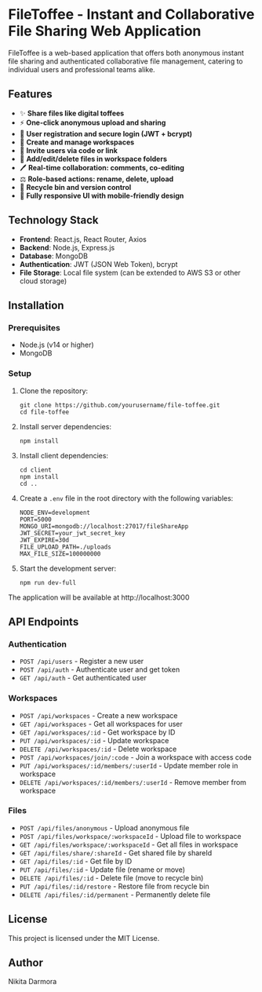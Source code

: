# FileToffee - Instant and Collaborative File Sharing Web Application

FileToffee is a web-based application that offers both anonymous instant file sharing and authenticated collaborative file management, catering to individual users and professional teams alike.

## Features

- ✨ **Share files like digital toffees**
- ⚡ **One-click anonymous upload and sharing**
- 🔐 **User registration and secure login (JWT + bcrypt)**
- 📂 **Create and manage workspaces**
- 🔗 **Invite users via code or link**
- 📅 **Add/edit/delete files in workspace folders**
- 🖊️ **Real-time collaboration: comments, co-editing**
- ⚖️ **Role-based actions: rename, delete, upload**
- 📁 **Recycle bin and version control**
- 📱 **Fully responsive UI with mobile-friendly design**

## Technology Stack

- **Frontend**: React.js, React Router, Axios
- **Backend**: Node.js, Express.js
- **Database**: MongoDB
- **Authentication**: JWT (JSON Web Token), bcrypt
- **File Storage**: Local file system (can be extended to AWS S3 or other cloud storage)

## Installation

### Prerequisites

- Node.js (v14 or higher)
- MongoDB

### Setup

1. Clone the repository:
   ```
   git clone https://github.com/yourusername/file-toffee.git
   cd file-toffee
   ```

2. Install server dependencies:
   ```
   npm install
   ```

3. Install client dependencies:
   ```
   cd client
   npm install
   cd ..
   ```

4. Create a `.env` file in the root directory with the following variables:
   ```
   NODE_ENV=development
   PORT=5000
   MONGO_URI=mongodb://localhost:27017/fileShareApp
   JWT_SECRET=your_jwt_secret_key
   JWT_EXPIRE=30d
   FILE_UPLOAD_PATH=./uploads
   MAX_FILE_SIZE=100000000
   ```

5. Start the development server:
   ```
   npm run dev-full
   ```

The application will be available at http://localhost:3000

## API Endpoints

### Authentication

- `POST /api/users` - Register a new user
- `POST /api/auth` - Authenticate user and get token
- `GET /api/auth` - Get authenticated user

### Workspaces

- `POST /api/workspaces` - Create a new workspace
- `GET /api/workspaces` - Get all workspaces for user
- `GET /api/workspaces/:id` - Get workspace by ID
- `PUT /api/workspaces/:id` - Update workspace
- `DELETE /api/workspaces/:id` - Delete workspace
- `POST /api/workspaces/join/:code` - Join a workspace with access code
- `PUT /api/workspaces/:id/members/:userId` - Update member role in workspace
- `DELETE /api/workspaces/:id/members/:userId` - Remove member from workspace

### Files

- `POST /api/files/anonymous` - Upload anonymous file
- `POST /api/files/workspace/:workspaceId` - Upload file to workspace
- `GET /api/files/workspace/:workspaceId` - Get all files in workspace
- `GET /api/files/share/:shareId` - Get shared file by shareId
- `GET /api/files/:id` - Get file by ID
- `PUT /api/files/:id` - Update file (rename or move)
- `DELETE /api/files/:id` - Delete file (move to recycle bin)
- `PUT /api/files/:id/restore` - Restore file from recycle bin
- `DELETE /api/files/:id/permanent` - Permanently delete file

## License

This project is licensed under the MIT License.

## Author

Nikita Darmora 